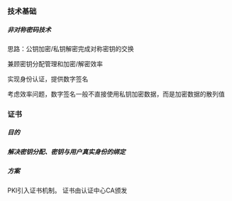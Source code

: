 ### 技术基础

##### 非对称密码技术

思路：公钥加密/私钥解密完成对称密钥的交换

兼顾密钥分配管理和加密/解密效率

实现身份认证，提供数字签名

考虑效率问题，数字签名一般不直接使用私钥加密数据，而是加密数据的散列值

### 证书

##### 目的

##### 解决密钥分配、密钥与用户真实身份的绑定

##### 方案

PKI引入证书机制。 证书由认证中心CA颁发

